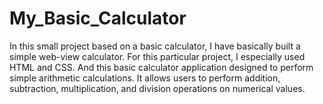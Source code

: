 # My_Basic_Calculator
In this small project based on a basic calculator, I have basically built a simple web-view calculator. For this particular project, I especially used HTML and CSS. And this basic calculator application designed to perform simple arithmetic calculations. It allows users to perform addition, subtraction, multiplication, and division operations on numerical values.
